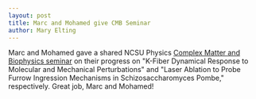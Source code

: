 ```yaml
---
layout: post
title: Marc and Mohamed give CMB Seminar
author: Mary Elting
---
```


Marc and Mohamed gave a shared NCSU Physics <a href="https://physics.sciences.ncsu.edu/events/category/cmb-seminar/">Complex Matter and Biophysics seminar</a> on their progress on "K-Fiber Dynamical Response to Molecular and Mechanical Perturbations" and "Laser Ablation to Probe Furrow Ingression Mechanisms in Schizosaccharomyces Pombe," respectively. Great job, Marc and Mohamed!
